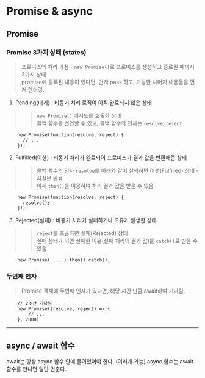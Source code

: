 # Promise & async

## Promise

### Promise 3가지 상태 (states)
> 프로미스의 처리 과정 - `new Promise()`로 프로미스를 생성하고 종료될 때까지 3가지 상태 <br>
promise에 등록된 내용이 있다면, 먼저 pass 하고, 가능한 나머지 내용들을 먼저 렌더링.


1. Pending(대기) : 비동기 처리 로직이 아직 완료되지 않은 상태

>> `new Promise()` 메서드를 호출한 상태 <br>
콜백 함수를 선언할 수 있고, 콜백 함수의 인자는 `resolve`, ```reject```

```
    new Promise(function(resolve, reject) {
      // ...
    });
```


2. Fulfilled(이행) : 비동기 처리가 완료되어 프로미스가 결과 값을 반환해준 상태

>> 콜백 함수의 인자 ```resolve```를 아래와 같이 실행하면 이행(Fulfilled) 상태 - 사실은 완료 <br>
이제 ```then()```을 이용하여 처리 결과 값을 받을 수 있음

```
    new Promise(function(resolve, reject) {
      resolve();
    });
```


3. Rejected(실패) : 비동기 처리가 실패하거나 오류가 발생한 상태

>> `reject`를 호출하면 실패(Rejected) 상태 <br>
실패 상태가 되면 실패한 이유(실패 처리의 결과 값)를 ```catch()```로 받을 수 있음

```
    new Promise( ... ).then().catch();

```

### 두번째 인자

> Promise 객체에 두번째 인자가 있다면, 해당 시간 만큼 await하여 기다림.


```
    // 2초간 기다림
    new Promise((resolve, reject) => {
        // ...
    }, 2000)
```

---------

## async / await 함수
await는 항상 async 함수 안에 들어있어야 한다. (여러개 가능)
async 함수는 await 함수를 만나면 일단 먼춘다.
